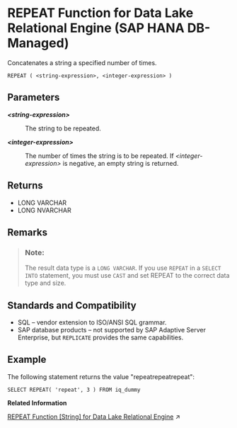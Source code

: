 <!-- loio0248da66d3bf4d7ba425f5b4f20ba6cc -->

# REPEAT Function for Data Lake Relational Engine \(SAP HANA DB-Managed\)

Concatenates a string a specified number of times.



```
REPEAT ( <string-expression>, <integer-expression> )
```



<a name="loio0248da66d3bf4d7ba425f5b4f20ba6cc__section_g32_l25_vrb"/>

## Parameters


<dl>
<dt><b>

*<string-expression\>*

</b></dt>
<dd>

The string to be repeated.



</dd><dt><b>

*<integer-expression\>*

</b></dt>
<dd>

The number of times the string is to be repeated. If *<integer-expression\>* is negative, an empty string is returned.



</dd>
</dl>



<a name="loio0248da66d3bf4d7ba425f5b4f20ba6cc__section_mxp_nn3_wrb"/>

## Returns

-   LONG VARCHAR
-   LONG NVARCHAR



<a name="loio0248da66d3bf4d7ba425f5b4f20ba6cc__section_fqs_4n3_wrb"/>

## Remarks

> ### Note:  
> The result data type is a `LONG VARCHAR`. If you use `REPEAT` in a `SELECT INTO` statement, you must use `CAST` and set REPEAT to the correct data type and size.



<a name="loio0248da66d3bf4d7ba425f5b4f20ba6cc__section_jzj_pn3_wrb"/>

## Standards and Compatibility

-   SQL – vendor extension to ISO/ANSI SQL grammar.
-   SAP database products – not supported by SAP Adaptive Server Enterprise, but `REPLICATE` provides the same capabilities.



<a name="loio0248da66d3bf4d7ba425f5b4f20ba6cc__section_nxg_n25_vrb"/>

## Example

The following statement returns the value "repeatrepeatrepeat":

```
SELECT REPEAT( 'repeat', 3 ) FROM iq_dummy
```

**Related Information**  


[REPEAT Function [String] for Data Lake Relational Engine](https://help.sap.com/viewer/19b3964099384f178ad08f2d348232a9/2023_1_QRC/en-US/a579104184f2101598d4cd02edf61346.html "Concatenates a string a specified number of times.") :arrow_upper_right:

